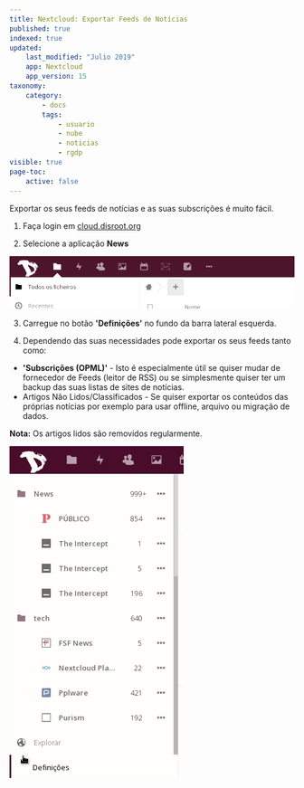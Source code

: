 ```yaml
---
title: Nextcloud: Exportar Feeds de Notícias
published: true
indexed: true
updated:
    last_modified: "Julio 2019"		
    app: Nextcloud
    app_version: 15
taxonomy:
    category:
        - docs
        tags:
            - usuario
            - nube
            - noticias
            - rgdp
visible: true
page-toc:
    active: false
---
```


Exportar os seus feeds de notícias e as suas subscrições é muito fácil.

1. Faça login em [cloud.disroot.org](https://cloud.disroot.org)

2. Selecione a aplicação **News**


![](pt/select_app.gif)

3. Carregue no botão **'Definições'** no fundo da barra lateral esquerda.

5. Dependendo das suas necessidades pode exportar os seus feeds tanto como:
  - **'Subscrições (OPML)'** - Isto é especialmente útil se quiser mudar de fornecedor de Feeds (leitor de RSS) ou se simplesmente quiser ter um backup das suas listas de sites de notícias.
  - Artigos Não Lidos/Classificados - Se quiser exportar os conteúdos das próprias notícias por exemplo para usar offline, arquivo ou migração de dados.

  **Nota:** Os artigos lidos são removidos regularmente.


![](pt/export.gif)
